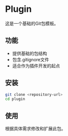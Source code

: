 # Plugin

这是一个基础的Git包模板。

## 功能
- 提供基础的包结构
- 包含.gitignore文件
- 适合作为插件开发的起点

## 安装
```bash
git clone <repository-url>
cd plugin
```

## 使用
根据具体需求修改和扩展此包。
